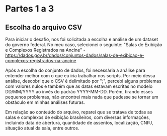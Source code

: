 # Partes 1 a 3

## Escolha do arquivo CSV

Para iniciar o desafio, nos foi solicitada a escolha e análise de um dataset do governo federal. No meu caso, selecionei o seguinte: "Salas de Exibição e Complexos Registrados na Ancine" - https://dados.gov.br/dados/conjuntos-dados/salas-de-exibicao-e-complexos-registrados-na-ancine

Após a escolha do conjunto de dados, foi necessária a análise para entender melhor com o que eu iria trabalhar nos scripts. Por meio dessa análise, descobri que o CSV é delimitado por ";", percebi alguns problemas com valores nulos e também que as datas estavam escritas no modelo DD/MM/YYYY ao invés do padrão YYYY-MM-DD. Porém, tirando esses pequenos problemas, não encontrei mais nada que pudesse se tornar um obstáculo em minhas análises futuras.

Em relação ao conteúdo do arquivo, reparei que se tratava de todas as salas e complexos de exibição brasileiros, com diversas informações, incluindo data de abertura, quantidade de assentos, localização, CNPJ, situação atual da sala, entre outros.